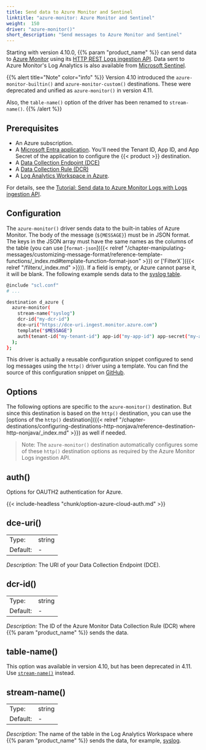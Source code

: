 ```yaml
---
title: Send data to Azure Monitor and Sentinel
linktitle: "azure-monitor: Azure Monitor and Sentinel"
weight:  150
driver: "azure-monitor()"
short_description: "Send messages to Azure Monitor and Sentinel"
---
```

<!-- This file is under the copyright of Axoflow, and licensed under Apache License 2.0, except for using the Axoflow and AxoSyslog trademarks. -->

Starting with version 4.10.0, {{% param "product_name" %}} can send data to [Azure Monitor](https://learn.microsoft.com/en-us/azure/azure-monitor/overview) using its [HTTP REST Logs ingestion API](https://learn.microsoft.com/en-us/azure/azure-monitor/logs/logs-ingestion-api-overview#rest-api-call). Data sent to Azure Monitor's Log Analytics is also available from [Microsoft Sentinel](https://learn.microsoft.com/en-us/azure/sentinel/data-transformation).

{{% alert title="Note" color="info" %}}
Version 4.10 introduced the `azure-monitor-builtin()` and `azure-monitor-custom()` destinations. These were deprecated and unified as `azure-monitor()` in version 4.11.

Also, the `table-name()` option of the driver has been renamed to `stream-name()`.
{{% /alert %}}

## Prerequisites

- An Azure subscription.
- A [Microsoft Entra application](https://learn.microsoft.com/en-us/azure/azure-monitor/logs/tutorial-logs-ingestion-portal#create-azure-ad-application). You'll need the Tenant ID, App ID, and App Secret of the application to configure the {{< product >}} destination.
- A [Data Collection Endpoint (DCE)](https://learn.microsoft.com/en-us/azure/azure-monitor/essentials/data-collection-endpoint-overview?tabs=portal)
- A [Data Collection Rule (DCR)](https://learn.microsoft.com/en-us/azure/azure-monitor/essentials/data-collection-rule-create-edit?tabs=portal)
- A [Log Analytics Workspace in Azure](https://learn.microsoft.com/en-us/azure/azure-monitor/logs/log-analytics-workspace-overview).

For details, see the [Tutorial: Send data to Azure Monitor Logs with Logs ingestion API](https://learn.microsoft.com/en-us/azure/azure-monitor/logs/tutorial-logs-ingestion-portal).

## Configuration

The `azure-monitor()` driver sends data to the built-in tables of Azure Monitor. The body of the message (`${MESSAGE}`) must be in JSON format. The keys in the JSON array must have the same names as the columns of the table (you can use [`format-json`]({{< relref "/chapter-manipulating-messages/customizing-message-format/reference-template-functions/_index.md#template-function-format-json" >}}) or ['FilterX`]({{< relref "/filterx/_index.md" >}})). If a field is empty, or Azure cannot parse it, it will be blank. The following example sends data to the [syslog table](https://learn.microsoft.com/en-us/azure/azure-monitor/reference/tables/syslog).

```sh
@include "scl.conf"
# ...

destination d_azure {
  azure-monitor(
    stream-name("syslog")
    dcr-id("my-dcr-id")
    dce-uri("https://dce-uri.ingest.monitor.azure.com")
    template("$MESSAGE")
    auth(tenant-id("my-tenant-id") app-id("my-app-id") app-secret("my-app-secret"))
  );
};
```

This driver is actually a reusable configuration snippet configured to send log messages using the `http()` driver using a template. You can find the source of this configuration snippet on [GitHub](https://github.com/axoflow/axosyslog/blob/main/scl/azure/azure-monitor.conf).

## Options

The following options are specific to the `azure-monitor()` destination. But since this destination is based on the `http()` destination, you can use the [options of the `http()` destination]({{< relref "/chapter-destinations/configuring-destinations-http-nonjava/reference-destination-http-nonjava/_index.md" >}}) as well if needed.

> Note: The `azure-monitor()` destination automatically configures some of these `http()` destination options as required by the Azure Monitor Logs ingestion API.

<!-- FIXME xinclude the http options -->

## auth()

Options for OAUTH2 authentication for Azure.

{{< include-headless "chunk/option-azure-cloud-auth.md" >}}

## dce-uri()

|          |                            |
| -------- | -------------------------- |
| Type:    | string |
| Default: | - |

*Description:* The URI of your Data Collection Endpoint (DCE).

## dcr-id()

|          |                            |
| -------- | -------------------------- |
| Type:    | string |
| Default: | - |

*Description:* The ID of the Azure Monitor Data Collection Rule (DCR) where {{% param "product_name" %}} sends the data.

## table-name()

This option was available in version 4.10, but has been deprecated in 4.11. Use [`stream-name()`](#stream-name) instead.

## stream-name()

|          |                            |
| -------- | -------------------------- |
| Type:    | string |
| Default: | - |

*Description:* The name of the table in the Log Analytics Workspace where {{% param "product_name" %}} sends the data, for example, [syslog](https://learn.microsoft.com/en-us/azure/azure-monitor/reference/tables/syslog).
